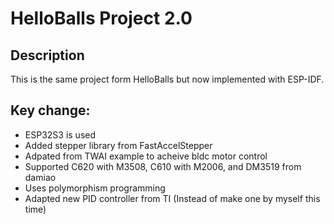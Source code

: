 # HelloBalls Project 2.0

## Description
This is the same project form HelloBalls but now implemented with ESP-IDF.


## Key change:  
* ESP32S3 is used  
* Added stepper library from FastAccelStepper  
* Adpated from TWAI example to acheive bldc motor control
* Supported C620 with M3508, C610 with M2006, and DM3519 from damiao
* Uses polymorphism programming
* Adapted new PID controller from TI (Instead of make one by myself this time)
